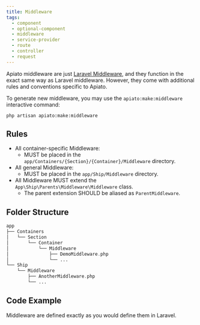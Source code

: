 ```yaml
---
title: Middleware
tags:
  - component
  - optional-component
  - middleware
  - service-provider
  - route
  - controller
  - request
---
```


Apiato middleware are just [Laravel Middleware](https://laravel.com/docs/middleware),
and they function in the exact same way as Laravel middleware.
However, they come with additional rules and conventions specific to Apiato.

To generate new middleware,
you may use the `apiato:make:middleware` interactive command:

```
php artisan apiato:make:middleware
```

## Rules

- All container-specific Middleware:
  - MUST be placed in the `app/Containers/{Section}/{Container}/Middleware` directory.
- All general Middleware:
  - MUST be placed in the `app/Ship/Middleware` directory.
- All Middleware MUST extend the `App\Ship\Parents\Middleware\Middleware` class.
  - The parent extension SHOULD be aliased as `ParentMiddleware`.

## Folder Structure

```php
app
├── Containers
│   └── Section
│       └── Container
│           └── Middleware
│               ├── DemoMiddleware.php
│               └── ...
└── Ship
    └── Middleware
        ├── AnotherMiddleware.php
        └── ...
```

## Code Example

Middleware are defined exactly as you would define them in Laravel.

